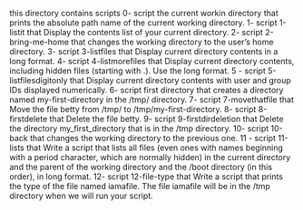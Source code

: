 this directory contains scripts
0- script the current workin directory that prints the absolute path name of the current working directory.
1- script 1-listit that Display the contents list of your current directory.
2- script 2-bring-me-home that changes the working directory to the user’s home directory.
3- script 3-listfiles that Display current directory contents in a long format.
4- script 4-listmorefiles that Display current directory contents, including hidden files (starting with .). Use the long format.
5 - script 5-listfilesdigitonly that Display current directory contents with user and group IDs displayed numerically.
6- script first directory that creates a directory named my-first-directory in the /tmp/ directory.
7- script 7-movethatfile that Move the file betty from /tmp/ to /tmp/my-first-directory.
8- script 8-firstdelete that Delete the file betty.
9- script 9-firstdirdeletion that Delete the directory my_first_directory that is in the /tmp directory.
10- script 10-back that changes the working directory to the previous one.
11 - script 11-lists that Write a script that lists all files (even ones with names beginning with a period character, which are normally hidden) in the current directory and the parent of the working directory and the /boot directory (in this order), in long format.
12- script 12-file-type that Write a script that prints the type of the file named iamafile. The file iamafile will be in the /tmp directory when we will run your script.
